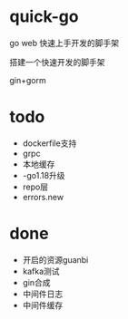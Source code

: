 # quick-go
go web 快速上手开发的脚手架

搭建一个快速开发的脚手架

gin+gorm

# todo
- dockerfile支持
- grpc
- 本地缓存
- -go1.18升级
- repo层
- errors.new


# done
- 开启的资源guanbi
- kafka测试
- gin合成
- 中间件日志
- 中间件缓存